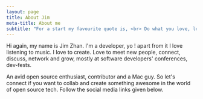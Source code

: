 ```yaml
---
layout: page
title: About Jim
meta-title: About me
subtitle: "For a start my favourite quote is, <br> Do what you love, love what you do."
---
```


Hi again, my name is Jim Zhan. I'm a developer, yo ! apart from it I love listening to music. I love to create. Love to meet new people, connect, discuss, network and grow, mostly at software developers' conferences, dev-fests.

An avid open source enthusiast, contributor and a Mac guy. So let's connect if you want to collab and create something awesome in the world of open source tech. Follow the social media links given below.
